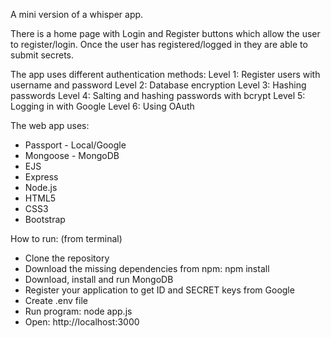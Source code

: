 A mini version of a whisper app.

There is a home page with Login and Register buttons which allow the user to register/login. 
Once the user has registered/logged in they are able to submit secrets. 

The app uses different authentication methods: 
Level 1: Register users with username and password
Level 2: Database encryption
Level 3: Hashing passwords
Level 4: Salting and hashing passwords with bcrypt
Level 5: Logging in with Google
Level 6: Using OAuth

The web app uses:
- Passport - Local/Google
- Mongoose - MongoDB
- EJS
- Express
- Node.js
- HTML5
- CSS3
- Bootstrap

How to run: (from terminal)
- Clone the repository
- Download the missing dependencies from npm: npm install
- Download, install and run MongoDB
- Register your application to get ID and SECRET keys from Google
- Create .env file
- Run program: node app.js
- Open: http://localhost:3000
